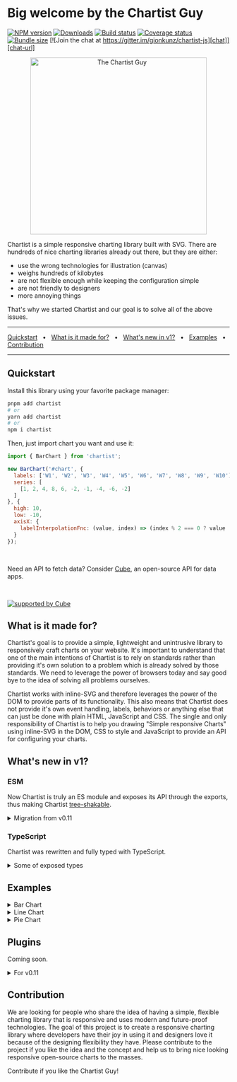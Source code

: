 # Big welcome by the Chartist Guy

[![NPM version][npm]][npm-url]
[![Downloads][downloads]][downloads-url]
[![Build status][build]][build-url]
[![Coverage status][coverage]][coverage-url]
[![Bundle size][size]][size-url]
[![Join the chat at https://gitter.im/gionkunz/chartist-js][chat]][chat-url]

[npm]: https://img.shields.io/npm/v/chartist.svg
[npm-url]: https://www.npmjs.com/package/chartist

[downloads]: https://img.shields.io/npm/dm/chartist.svg
[downloads-url]: https://www.npmjs.com/package/chartist

[build]: https://img.shields.io/github/workflow/status/chartist-js/chartist/CI.svg
[build-url]: https://github.com/chartist-js/chartist/actions

[coverage]: https://img.shields.io/codecov/c/github/chartist-js/chartist.svg
[coverage-url]: https://app.codecov.io/gh/chartist-js/chartist

[size]: https://img.shields.io/bundlephobia/minzip/chartist
[size-url]: https://bundlephobia.com/package/chartist

[chat]: https://badges.gitter.im/gionkunz/chartist-js.svg
[chat-url]: https://gitter.im/gionkunz/chartist-js?utm_source=badge&utm_medium=badge&utm_campaign=pr-badge&utm_content=badge

<p align="center">
  <img width="400" alt="The Chartist Guy" src="https://raw.github.com/chartist-js/chartist/main/website/static/img/chartist-guy.gif">
</p>

Chartist is a simple responsive charting library built with SVG. There are hundreds of nice charting libraries already
out there, but they are either:

- use the wrong technologies for illustration (canvas) 
- weighs hundreds of kilobytes
- are not flexible enough while keeping the configuration simple
- are not friendly to designers
- more annoying things

That's why we started Chartist and our goal is to solve all of the above issues.

<hr />
<a href="#quickstart">Quickstart</a>
<span>&nbsp;&nbsp;•&nbsp;&nbsp;</span>
<a href="#what-is-it-made-for">What is it made for?</a>
<span>&nbsp;&nbsp;•&nbsp;&nbsp;</span>
<a href="#whats-new-in-v1">What's new in v1?</a>
<span>&nbsp;&nbsp;•&nbsp;&nbsp;</span>
<a href="#examples">Examples</a>
<span>&nbsp;&nbsp;•&nbsp;&nbsp;</span>
<a href="#contribution">Contribution</a>
<hr />

## Quickstart

Install this library using your favorite package manager:

```sh
pnpm add chartist
# or
yarn add chartist
# or
npm i chartist
```

Then, just import chart you want and use it:

```js
import { BarChart } from 'chartist';

new BarChart('#chart', {
  labels: ['W1', 'W2', 'W3', 'W4', 'W5', 'W6', 'W7', 'W8', 'W9', 'W10'],
  series: [
    [1, 2, 4, 8, 6, -2, -1, -4, -6, -2]
  ]
}, {
  high: 10,
  low: -10,
  axisX: {
    labelInterpolationFnc: (value, index) => (index % 2 === 0 ? value : null)
  }
});
```

<br />

Need an API to fetch data? Consider [Cube](https://cube.dev/?ref=eco-chartist), an open-source API for data apps.

<br />

[![supported by Cube](https://user-images.githubusercontent.com/986756/154330861-d79ab8ec-aacb-4af8-9e17-1b28f1eccb01.svg)](https://cube.dev/?ref=eco-chartist)

## What is it made for?

Chartist's goal is to provide a simple, lightweight and unintrusive library to responsively craft charts on your website. 
It's important to understand that one of the main intentions of Chartist is to rely on standards rather than providing 
it's own solution to a problem which is already solved by those standards. We need to leverage the power of browsers 
today and say good bye to the idea of solving all problems ourselves.

Chartist works with inline-SVG and therefore leverages the power of the DOM to provide parts of its functionality. This 
also means that Chartist does not provide it's own event handling, labels, behaviors or anything else that can just be 
done with plain HTML, JavaScript and CSS. The single and only responsibility of Chartist is to help you drawing "Simple 
responsive Charts" using inline-SVG in the DOM, CSS to style and JavaScript to provide an API for configuring your charts.

## What's new in v1?

### ESM

Now Chartist is truly an ES module and exposes its API through the exports, thus making Chartist [tree-shakable](https://developer.mozilla.org/en-US/docs/Glossary/Tree_shaking).

<details>
  <summary>Migration from v0.11</summary>

- Each property of Chartist object now is named export.
- Chart classes were renamed.
- Easing object now is named export.

```js
const Chartist = require('chartist')

new Chartist.Bar(/* ... */);
new Chartist.Line(/* ... */);
new Chartist.Pie(/* ... */);
new Chartist.Svg(/* ... */);
Chartist.Svg.Easing
// ...

// ->

import { BarChart, LineChart, PieChart, Svg, easings } from 'chartist'

new BarChart(/* ... */)
new LineChart(/* ... */)
new PieChart(/* ... */)
new Svg(/* ... */)
easings
// ...
```

</details>

### TypeScript

Chartist was rewritten and fully typed with TypeScript.

<details>
  <summary>Some of exposed types</summary>

```ts
import type {
  BarChartData,
  BarChartOptions,
  LineChartData,
  LineChartOptions,
  PieChartData,
  PieChartOptions
} from 'chartist'
```

</details>

## Examples

<details>
  <summary>Bar Chart</summary>

- [Bi-polar bar chart](http://codesandbox.io/s/github/chartist-js/chartist/main/sandboxes/bar/bi-polar-interpolated)
- [Distributed series](http://codesandbox.io/s/github/chartist-js/chartist/main/sandboxes/bar/distributed-series)
- [Extreme responsive configuration](http://codesandbox.io/s/github/chartist-js/chartist/main/sandboxes/bar/extreme-responsive)
- [Horizontal bar chart](http://codesandbox.io/s/github/chartist-js/chartist/main/sandboxes/bar/horizontal)
- [Label placement](http://codesandbox.io/s/github/chartist-js/chartist/main/sandboxes/bar/label-position)
- [Multi-line labels](http://codesandbox.io/s/github/chartist-js/chartist/main/sandboxes/bar/multiline)
- [Overlapping bars on mobile](http://codesandbox.io/s/github/chartist-js/chartist/main/sandboxes/bar/overlapping-bars)
- [Stacked bar chart](http://codesandbox.io/s/github/chartist-js/chartist/main/sandboxes/bar/stacked)
- [Add peak circles using the draw events](http://codesandbox.io/s/github/chartist-js/chartist/main/sandboxes/bar/with-circle-modify-drawing)

</details>

<details>
  <summary>Line Chart</summary>

- [Line chart with area](http://codesandbox.io/s/github/chartist-js/chartist/main/sandboxes/line/area)
- [Auto scale axis](http://codesandbox.io/s/github/chartist-js/chartist/main/sandboxes/line/axis-auto)
- [Fixed and auto scale axis](http://codesandbox.io/s/github/chartist-js/chartist/main/sandboxes/line/axis-fixed-and-auto)
- [Bi-polar Line chart with area only](http://codesandbox.io/s/github/chartist-js/chartist/main/sandboxes/line/bipolar-area)
- [Filled holes in data](http://codesandbox.io/s/github/chartist-js/chartist/main/sandboxes/line/data-fill-holes)
- [Holes in data](http://codesandbox.io/s/github/chartist-js/chartist/main/sandboxes/line/data-holes)
- [Using events to replace graphics](http://codesandbox.io/s/github/chartist-js/chartist/main/sandboxes/line/modify-drawing)
- [Only whole numbers](http://codesandbox.io/s/github/chartist-js/chartist/main/sandboxes/line/only-integer)
- [SVG Path animation](http://codesandbox.io/s/github/chartist-js/chartist/main/sandboxes/line/path-animation)
- [Line scatter diagram with responsive settings](http://codesandbox.io/s/github/chartist-js/chartist/main/sandboxes/line/scatter-random)
- [Series Overrides](http://codesandbox.io/s/github/chartist-js/chartist/main/sandboxes/line/series-override)
- [Simple line chart](http://codesandbox.io/s/github/chartist-js/chartist/main/sandboxes/line/simple)
- [Simple responsive options](http://codesandbox.io/s/github/chartist-js/chartist/main/sandboxes/line/simple-responsive)
- [Line Interpolation / Smoothing](http://codesandbox.io/s/github/chartist-js/chartist/main/sandboxes/line/simple-smoothing)
- [Simple SMIL Animations](http://codesandbox.io/s/github/chartist-js/chartist/main/sandboxes/line/simple-svg-animation)
- [Advanced SMIL Animations](http://codesandbox.io/s/github/chartist-js/chartist/main/sandboxes/line/svg-animation)
- [Timeseries](http://codesandbox.io/s/github/chartist-js/chartist/main/sandboxes/line/timeseries)

</details>

<details>
  <summary>Pie Chart</summary>

- [Pie chart with custom labels](http://codesandbox.io/s/github/chartist-js/chartist/main/sandboxes/pie/custom-labels)
- [Animating a Donut with Svg.animate](http://codesandbox.io/s/github/chartist-js/chartist/main/sandboxes/pie/donut-animation)
- [Donut chart](http://codesandbox.io/s/github/chartist-js/chartist/main/sandboxes/pie/donut-chart)
- [Simple pie chart](http://codesandbox.io/s/github/chartist-js/chartist/main/sandboxes/pie/simple)
- [Gauge chart](http://codesandbox.io/s/github/chartist-js/chartist/main/sandboxes/pie/simple-gauge)

</details>

## Plugins

Coming soon.

<details>
  <summary>For v0.11</summary>

Some features aren't right for the core product
but there is a great set of plugins available
which add features like:

* [Axis labels](http://gionkunz.github.io/chartist-js/plugins.html#axis-title-plugin)
* [Tooltips at data points](https://gionkunz.github.io/chartist-js/plugins.html#tooltip-plugin)
* [Coloring above/below a threshold](https://gionkunz.github.io/chartist-js/plugins.html#threshold-plugin)

and more.

See all the plugins [here](https://gionkunz.github.io/chartist-js/plugins.html).

</details>

## Contribution

We are looking for people who share the idea of having a simple, flexible charting library that is responsive and uses
modern and future-proof technologies. The goal of this project is to create a responsive charting library where developers
have their joy in using it and designers love it because of the designing flexibility they have. Please contribute
to the project if you like the idea and the concept and help us to bring nice looking responsive open-source charts
to the masses.

Contribute if you like the Chartist Guy!
